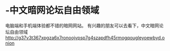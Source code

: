 # -中文暗网论坛自由领域
电脑端和手机端体验都不错的暗网网站。
有兴趣的朋友可以去看下，中文暗网论坛自由领域 <br>
http://g37v3t367xpgza6x7ronoojvpsp7g4szapdfh45rmogqougleyoewbyd.onion
